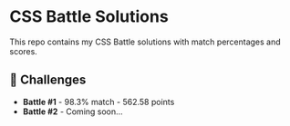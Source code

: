 # CSS Battle Solutions

This repo contains my CSS Battle solutions with match percentages and scores.

## 🧠 Challenges

- **Battle #1** - 98.3% match - 562.58 points
- **Battle #2** - Coming soon...

